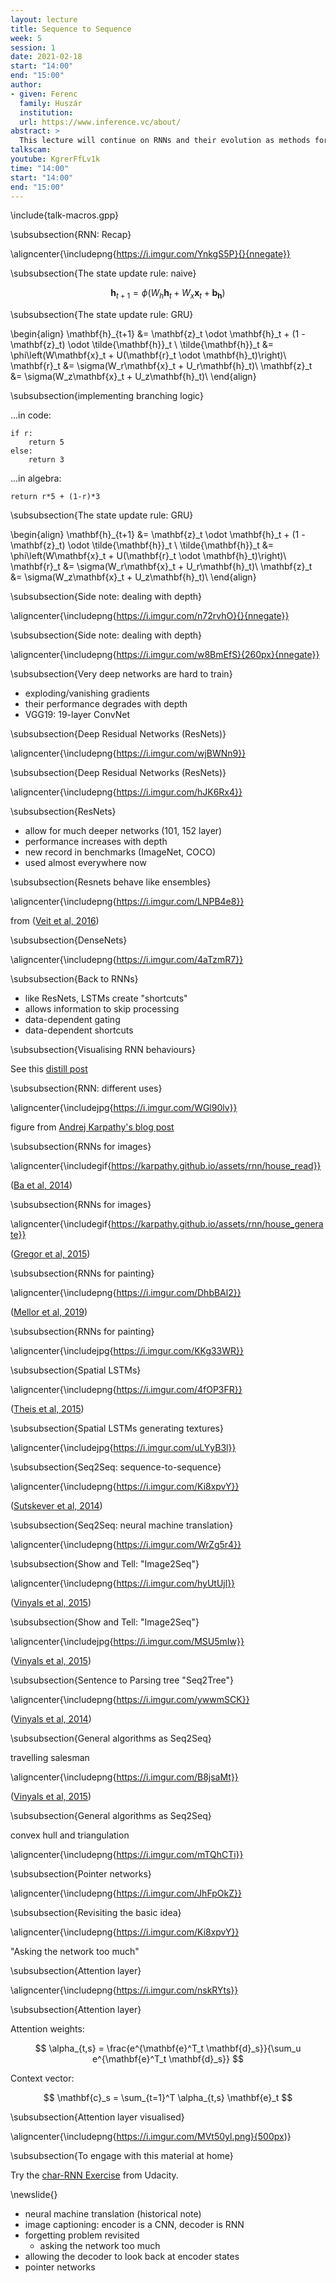 ```yaml
---
layout: lecture
title: Sequence to Sequence
week: 5
session: 1
date: 2021-02-18
start: "14:00"
end: "15:00"
author:
- given: Ferenc
  family: Huszár
  institution: 
  url: https://www.inference.vc/about/
abstract: >
  This lecture will continue on RNNs and their evolution as methods for performing sequence to sequence.
talkscam:
youtube: KgrerFfLv1k
time: "14:00"
start: "14:00"
end: "15:00"
---
```


\include{talk-macros.gpp}

\subsubsection{RNN: Recap}

\aligncenter{\includepng{https://i.imgur.com/YnkgS5P}{}{nnegate}}



\subsubsection{The state update rule: naive}

$$
\mathbf{h}_{t+1} = \phi(W_h \mathbf{h}_t + W_x \mathbf{x}_t + \mathbf{b_h})
$$



\subsubsection{The state update rule: GRU}

\begin{align}
\mathbf{h}_{t+1} &= \mathbf{z}_t \odot \mathbf{h}_t + (1 - \mathbf{z}_t) \odot \tilde{\mathbf{h}}_t \\
\tilde{\mathbf{h}}_t &= \phi\left(W\mathbf{x}_t + U(\mathbf{r}_t \odot \mathbf{h}_t)\right)\\
\mathbf{r}_t &= \sigma(W_r\mathbf{x}_t + U_r\mathbf{h}_t)\\
\mathbf{z}_t &= \sigma(W_z\mathbf{x}_t + U_z\mathbf{h}_t)\\
\end{align}



\subsubsection{implementing branching logic}

...in code:

```
if r:
    return 5
else:
    return 3
```

...in algebra:

```
return r*5 + (1-r)*3
```



\subsubsection{The state update rule: GRU}

\begin{align}
\mathbf{h}_{t+1} &= \mathbf{z}_t \odot \mathbf{h}_t + (1 - \mathbf{z}_t) \odot \tilde{\mathbf{h}}_t \\
\tilde{\mathbf{h}}_t &= \phi\left(W\mathbf{x}_t + U(\mathbf{r}_t \odot \mathbf{h}_t)\right)\\
\mathbf{r}_t &= \sigma(W_r\mathbf{x}_t + U_r\mathbf{h}_t)\\
\mathbf{z}_t &= \sigma(W_z\mathbf{x}_t + U_z\mathbf{h}_t)\\
\end{align}



\subsubsection{Side note: dealing with depth}

\aligncenter{\includepng{https://i.imgur.com/n72rvhO}{}{nnegate}}



\subsubsection{Side note: dealing with depth}

\aligncenter{\includepng{https://i.imgur.com/w8BmEfS}{260px}{nnegate}}



\subsubsection{Very deep networks are hard to train}

* exploding/vanishing gradients
* their performance degrades with depth
* VGG19: 19-layer ConvNet



\subsubsection{Deep Residual Networks (ResNets)}

\aligncenter{\includepng{https://i.imgur.com/wjBWNn9}}



\subsubsection{Deep Residual Networks (ResNets)}

\aligncenter{\includepng{https://i.imgur.com/hJK6Rx4}}



\subsubsection{ResNets}

* allow for much deeper networks (101, 152 layer)
* performance increases with depth
* new record in benchmarks (ImageNet, COCO)
* used almost everywhere now



\subsubsection{Resnets behave like ensembles}

\aligncenter{\includepng{https://i.imgur.com/LNPB4e8}}

from ([Veit et al, 2016](https://arxiv.org/pdf/1605.06431.pdf))



\subsubsection{DenseNets}

\aligncenter{\includepng{https://i.imgur.com/4aTzmR7}}



\subsubsection{Back to RNNs}

* like ResNets, LSTMs create "shortcuts"
* allows information to skip processing
* data-dependent gating
* data-dependent shortcuts



\subsubsection{Visualising RNN behaviours}

See this [distill post](https://distill.pub/2019/memorization-in-rnns/)



\subsubsection{RNN: different uses}

\aligncenter{\includejpg{https://i.imgur.com/WGl90lv}}

figure from [Andrej Karpathy's blog post](https://karpathy.github.io/2015/05/21/rnn-effectiveness/)



\subsubsection{RNNs for images}

\aligncenter{\includegif{https://karpathy.github.io/assets/rnn/house_read}}

([Ba et al, 2014](https://arxiv.org/abs/1412.7755))



\subsubsection{RNNs for images}

\aligncenter{\includegif{https://karpathy.github.io/assets/rnn/house_generate}}

([Gregor et al, 2015](https://arxiv.org/abs/1502.04623))



\subsubsection{RNNs for painting}

\aligncenter{\includepng{https://i.imgur.com/DhbBAl2}}

([Mellor et al, 2019](https://learning-to-paint.github.io/))



\subsubsection{RNNs for painting}

\aligncenter{\includejpg{https://i.imgur.com/KKg33WR}}



\subsubsection{Spatial LSTMs}

\aligncenter{\includepng{https://i.imgur.com/4fOP3FR}}

([Theis et al, 2015](https://arxiv.org/pdf/1506.03478.pdf))



\subsubsection{Spatial LSTMs generating textures}

\aligncenter{\includejpg{https://i.imgur.com/uLYyB3l}}



\subsubsection{Seq2Seq: sequence-to-sequence}

\aligncenter{\includepng{https://i.imgur.com/Ki8xpvY}}

([Sutskever et al, 2014](https://arxiv.org/pdf/1409.3215.pdf))



\subsubsection{Seq2Seq: neural machine translation}

\aligncenter{\includepng{https://i.imgur.com/WrZg5r4}}



\subsubsection{Show and Tell: "Image2Seq"}

\aligncenter{\includepng{https://i.imgur.com/hyUtUjl}}

([Vinyals et al, 2015](https://arxiv.org/pdf/1411.4555.pdf))



\subsubsection{Show and Tell: "Image2Seq"}

\aligncenter{\includejpg{https://i.imgur.com/MSU5mIw}}

([Vinyals et al, 2015](https://arxiv.org/pdf/1411.4555.pdf))



\subsubsection{Sentence to Parsing tree "Seq2Tree"}

\aligncenter{\includepng{https://i.imgur.com/ywwmSCK}}

([Vinyals et al, 2014](https://arxiv.org/abs/1412.7449))



\subsubsection{General algorithms as Seq2Seq}

travelling salesman

\aligncenter{\includepng{https://i.imgur.com/B8jsaMt}}

([Vinyals et al, 2015](https://arxiv.org/abs/1506.03134))



\subsubsection{General algorithms as Seq2Seq}

convex hull and triangulation

\aligncenter{\includepng{https://i.imgur.com/mTQhCTi}}



\subsubsection{Pointer networks}

\aligncenter{\includepng{https://i.imgur.com/JhFpOkZ}}



\subsubsection{Revisiting the basic idea}

\aligncenter{\includepng{https://i.imgur.com/Ki8xpvY}}

"Asking the network too much"



\subsubsection{Attention layer}

\aligncenter{\includepng{https://i.imgur.com/nskRYts}}



\subsubsection{Attention layer}

Attention weights:

$$
\alpha_{t,s} = \frac{e^{\mathbf{e}^T_t \mathbf{d}_s}}{\sum_u e^{\mathbf{e}^T_t \mathbf{d}_s}} 
$$

Context vector:

$$
\mathbf{c}_s = \sum_{t=1}^T \alpha_{t,s} \mathbf{e}_t
$$



\subsubsection{Attention layer visualised}

\aligncenter{\includepng{https://i.imgur.com/MVt50yl.png}{500px)}



\subsubsection{To engage with this material at home}

Try the [char-RNN Exercise](https://github.com/udacity/deep-learning-v2-pytorch/blob/master/recurrent-neural-networks/char-rnn/Character_Level_RNN_Exercise.ipynb) from Udacity.

\newslide{}

* neural machine translation (historical note)
* image captioning: encoder is a CNN, decoder is RNN
* forgetting problem revisited
    * asking the network too much
* allowing the decoder to look back at encoder states
* pointer networks


